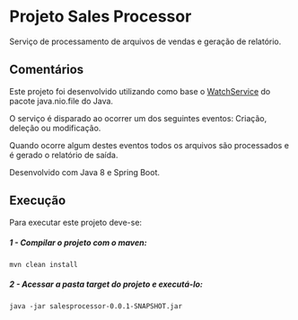 # Projeto Sales Processor
Serviço de processamento de arquivos de vendas e geração de relatório.

## Comentários
Este projeto foi desenvolvido utilizando como base o [WatchService](https://docs.oracle.com/javase/7/docs/api/java/nio/file/WatchService.html) do pacote java.nio.file do Java.

O serviço é disparado ao ocorrer um dos seguintes eventos: Criação, deleção ou modificação.

Quando ocorre algum destes eventos todos os arquivos são processados e é gerado o relatório de saída.

Desenvolvido com Java 8 e Spring Boot.

## Execução
Para executar este projeto deve-se:

##### 1 - Compilar o projeto com o maven:
```console
mvn clean install
```

##### 2 - Acessar a pasta target do projeto e executá-lo:
```console
java -jar salesprocessor-0.0.1-SNAPSHOT.jar 
```
